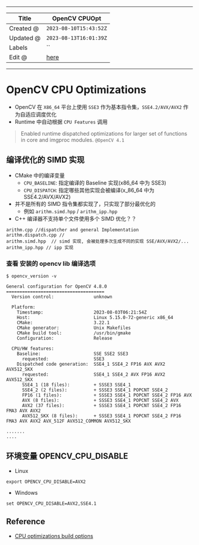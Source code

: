 -----

| Title     | OpenCV CPUOpt                                         |
| --------- | ----------------------------------------------------- |
| Created @ | `2023-08-10T15:43:52Z`                                |
| Updated @ | `2023-08-13T16:01:39Z`                                |
| Labels    | \`\`                                                  |
| Edit @    | [here](https://github.com/junxnone/aiwiki/issues/438) |

-----

# OpenCV CPU Optimizations

  - OpenCV 在 `X86_64` 平台上使用 `SSE3` 作为基本指令集，`SSE4.2/AVX/AVX2` 作为自适应调度优化
  - Runtime 中自动根据 `CPU Features` 调用

> Enabled runtime dispatched optimizations for larger set of functions
> in core and imgproc modules. `@OpenCV 4.1`

## 编译优化的 SIMD 实现

  - CMake 中的编译变量
      - `CPU_BASELINE`: 指定编译的 Baseline 实现(x86\_64 中为 SSE3)
      - `CPU_DISPATCH`: 指定哪些其他实现会被编译(x\_86\_64 中为 SSE4.2/AVX/AVX2)
  - 并不是所有的 SIMD 指令集都实现了，只实现了部分最优化的
      - 例如 `arithm.simd.hpp` / `arithm_ipp.hpp`
  - C++ 编译器不支持单个文件使用多个 SIMD 优化？？

<!-- end list -->

    arithm.cpp //dispatcher and general Implementation
    arithm.dispatch.cpp //
    arithm.simd.hpp  // simd 实现, 会被处理多次生成不同的实现 SSE/AVX/AVX2/...
    arithm_ipp.hpp // ipp 实现

### 查看 安装的 opencv lib 编译选项

    $ opencv_version -v
    
    General configuration for OpenCV 4.8.0 =====================================
      Version control:               unknown
    
      Platform:
        Timestamp:                   2023-08-03T06:21:54Z
        Host:                        Linux 5.15.0-72-generic x86_64
        CMake:                       3.22.1
        CMake generator:             Unix Makefiles
        CMake build tool:            /usr/bin/gmake
        Configuration:               Release
    
      CPU/HW features:
        Baseline:                    SSE SSE2 SSE3
          requested:                 SSE3
        Dispatched code generation:  SSE4_1 SSE4_2 FP16 AVX AVX2 AVX512_SKX
          requested:                 SSE4_1 SSE4_2 AVX FP16 AVX2 AVX512_SKX
          SSE4_1 (18 files):         + SSSE3 SSE4_1
          SSE4_2 (2 files):          + SSSE3 SSE4_1 POPCNT SSE4_2
          FP16 (1 files):            + SSSE3 SSE4_1 POPCNT SSE4_2 FP16 AVX
          AVX (8 files):             + SSSE3 SSE4_1 POPCNT SSE4_2 AVX
          AVX2 (37 files):           + SSSE3 SSE4_1 POPCNT SSE4_2 FP16 FMA3 AVX AVX2
          AVX512_SKX (8 files):      + SSSE3 SSE4_1 POPCNT SSE4_2 FP16 FMA3 AVX AVX2 AVX_512F AVX512_COMMON AVX512_SKX
    
    .......
    ....

## 环境变量 OPENCV\_CPU\_DISABLE

  - Linux

<!-- end list -->

    export OPENCV_CPU_DISABLE=AVX2

  - Windows

<!-- end list -->

    set OPENCV_CPU_DISABLE=AVX2,SSE4.1

## Reference

  - [CPU optimizations build
    options](https://github.com/opencv/opencv/wiki/CPU-optimizations-build-options)
